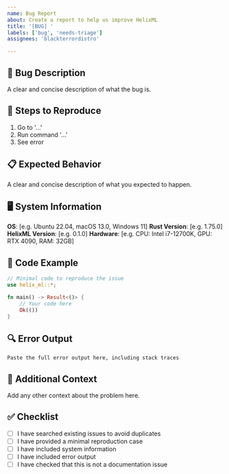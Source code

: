 ```yaml
---
name: Bug Report
about: Create a report to help us improve HelixML
title: '[BUG] '
labels: ['bug', 'needs-triage']
assignees: 'blackterrordistro'

---
```


## 🐛 Bug Description

A clear and concise description of what the bug is.

## 🔄 Steps to Reproduce

1. Go to '...'
2. Run command '...'
3. See error

## 📋 Expected Behavior

A clear and concise description of what you expected to happen.

## 🖥️ System Information

**OS**: [e.g. Ubuntu 22.04, macOS 13.0, Windows 11]
**Rust Version**: [e.g. 1.75.0]
**HelixML Version**: [e.g. 0.1.0]
**Hardware**: [e.g. CPU: Intel i7-12700K, GPU: RTX 4090, RAM: 32GB]

## 📝 Code Example

```rust
// Minimal code to reproduce the issue
use helix_ml::*;

fn main() -> Result<()> {
    // Your code here
    Ok(())
}
```

## 🔍 Error Output

```
Paste the full error output here, including stack traces
```

## 🧪 Additional Context

Add any other context about the problem here.

## ✅ Checklist

- [ ] I have searched existing issues to avoid duplicates
- [ ] I have provided a minimal reproduction case
- [ ] I have included system information
- [ ] I have included error output
- [ ] I have checked that this is not a documentation issue